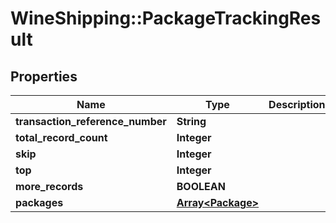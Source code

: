 # WineShipping::PackageTrackingResult

## Properties
Name | Type | Description | Notes
------------ | ------------- | ------------- | -------------
**transaction_reference_number** | **String** |  | [optional] 
**total_record_count** | **Integer** |  | [optional] 
**skip** | **Integer** |  | [optional] 
**top** | **Integer** |  | [optional] 
**more_records** | **BOOLEAN** |  | [optional] 
**packages** | [**Array&lt;Package&gt;**](Package.md) |  | [optional] 

